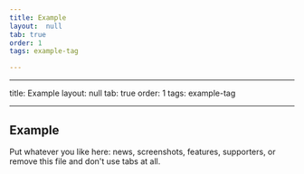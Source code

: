 ```yaml
---
title: Example
layout:  null
tab: true
order: 1
tags: example-tag

---
```

---
title: Example
layout:  null
tab: true
order: 1
tags: example-tag

---

## Example

Put whatever you like here: news, screenshots, features, supporters, or remove this file and don't use tabs at all.
